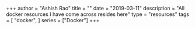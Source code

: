 +++
author = "Ashish Rao"
title = ""
date = "2019-03-11"
description = "All docker resources I have come across resides here"
type = "resources"
tags = [
    "docker",
]
series = ["Docker"]
+++